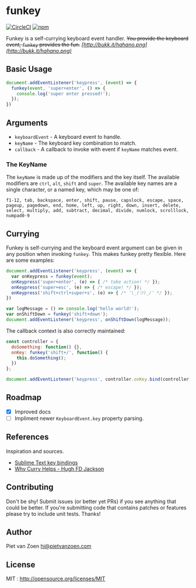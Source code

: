 # funkey

[![CircleCI](https://img.shields.io/circleci/project/pietvanzoen/funkey/master.svg)](https://circleci.com/gh/pietvanzoen/funkey/tree/master)  [![npm](https://img.shields.io/npm/v/funkey.svg)](https://www.npmjs.com/package/funkey)

Funkey is a self-currying keyboard event handler. ~~You provide the keyboard event, `funkey` provides the fun.~~  _[http://bukk.it/hahano.png](http://bukk.it/hahano.png)_

## Basic Usage

```js
document.addEventListener('keypress', (event) => {
  funkey(event, 'super+enter', () => { 
    console.log('super enter pressed!');
  });
})
```

## Arguments
* `keyboardEvent` - A keyboard event to handle.
* `keyName` - The keyboard key combination to match.
* `callback` - A callback to invoke with event if `keyName` matches event.

### The KeyName

The `keyName` is made up of the modifiers and the key itself. The available modifiers are `ctrl`, `alt`, `shift` and `super`. The available key names are a single character, or a named key, which may be one of:

`f1-12, tab, backspace, enter, shift, pause, capslock, escape, space, pageup, pagedown, end, home, left, up, right, down, insert, delete, select, multiply, add, subtract, decimal, divide, numlock, scrolllock, numpad0-9`

## Currying

Funkey is self-currying and the keyboard event argument can be given in any position when invoking `funkey`. This makes funkey pretty flexible. Here are some examples:

```js
document.addEventListener('keypress', (event) => {
  var onKeypress = funkey(event);
  onKeypress('super+enter', (e) => { /* take action! */ });
  onKeypress('super+esc', (e) => { /* escape! */ });
  onKeypress('shift+ctrl+super+s', (e) => { /* ¯\_(ツ)_/¯ */ });
})
```

```js
var logMessage = () => console.log('hello world!');
var onShiftDown = funkey('shift+down');
document.addEventListener('keypress', onShiftDown(logMessage));
```

The callback context is also correctly maintained:

```js
const controller = {
  doSomething: function() {},
  onKey: funkey('shift+/', function() {
    this.doSomething();
  })
};

document.addEventListener('keypress', controller.onKey.bind(controller));
```

## Roadmap
- [x] Improved docs
- [ ] Impliment newer `KeyboardEvent.key` property parsing.

## References

Inspiration and sources.

- [Sublime Text key bindings](http://sublimetext.info/docs/en/reference/key_bindings.html)
- [Why Curry Helps - Hugh FD Jackson](https://hughfdjackson.com/javascript/why-curry-helps/)

## Contributing

Don't be shy! Submit issues (or better yet PRs) if you see anything that could be better. If you're submitting code that contains patches or features please try to include unit tests. Thanks!

## Author

Piet van Zoen hi@pietvanzoen.com

## License

MIT : http://opensource.org/licenses/MIT
